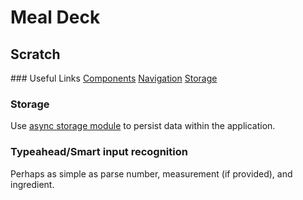 # Meal Deck

## Scratch

### Useful Links
[Components](https://reactnative.dev/docs/components-and-apis)
[Navigation](https://reactnavigation.org/docs/getting-started)
[Storage](https://react-native-async-storage.github.io/async-storage/docs/usage)

### Storage
Use [async storage module](https://react-native-async-storage.github.io/async-storage/docs/usage) to persist data within the application.

### Typeahead/Smart input recognition

Perhaps as simple as parse number, measurement (if provided), and ingredient.
